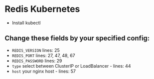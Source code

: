 # Redis Kubernetes

- Install kubectl

## Change these fields by your specified config:

- `REDIS_VERSION` lines: 25
- `REDIS_PORT` lines: 27, 47, 48, 67
- `REDIS_PASSWORD` lines: 29
- `type` select between ClusterIP or LoadBalancer - lines: 44
- `host` your nginx host - lines: 57
